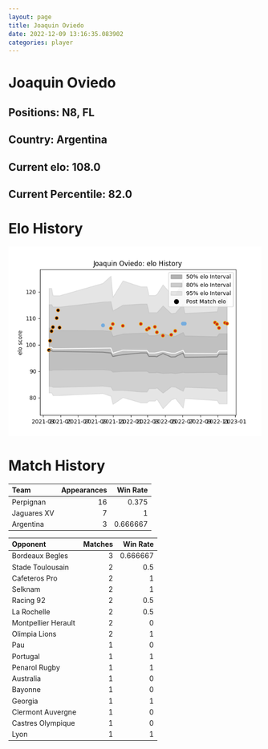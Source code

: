 ```yaml
---  
layout: page  
title: Joaquin Oviedo  
date: 2022-12-09 13:16:35.083902  
categories: player  
---
```

# Joaquin Oviedo

## Positions: N8, FL

## Country: Argentina

## Current elo: 108.0

## Current Percentile: 82.0

# Elo History


![elo history](history_JoaquinOviedo.png)
# Match History


| Team        |   Appearances |   Win Rate |
|:------------|--------------:|-----------:|
| Perpignan   |            16 |   0.375    |
| Jaguares XV |             7 |   1        |
| Argentina   |             3 |   0.666667 |

| Opponent            |   Matches |   Win Rate |
|:--------------------|----------:|-----------:|
| Bordeaux Begles     |         3 |   0.666667 |
| Stade Toulousain    |         2 |   0.5      |
| Cafeteros Pro       |         2 |   1        |
| Selknam             |         2 |   1        |
| Racing 92           |         2 |   0.5      |
| La Rochelle         |         2 |   0.5      |
| Montpellier Herault |         2 |   0        |
| Olimpia Lions       |         2 |   1        |
| Pau                 |         1 |   0        |
| Portugal            |         1 |   1        |
| Penarol Rugby       |         1 |   1        |
| Australia           |         1 |   0        |
| Bayonne             |         1 |   0        |
| Georgia             |         1 |   1        |
| Clermont Auvergne   |         1 |   0        |
| Castres Olympique   |         1 |   0        |
| Lyon                |         1 |   1        |